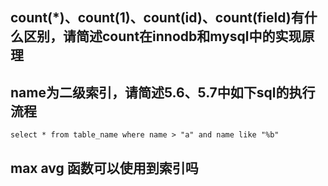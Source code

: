 ## count(*)、count(1)、count(id)、count(field)有什么区别，请简述count在innodb和mysql中的实现原理


## name为二级索引，请简述5.6、5.7中如下sql的执行流程
```
select * from table_name where name > "a" and name like "%b"
```

##  max avg 函数可以使用到索引吗

